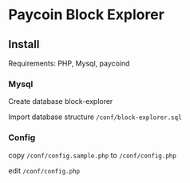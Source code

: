 
# Paycoin Block Explorer


## Install

Requirements: PHP, Mysql, paycoind

### Mysql

Create database block-explorer

Import database structure ```/conf/block-explorer.sql```

### Config
copy ```/conf/config.sample.php``` to ```/conf/config.php```

edit ```/conf/config.php```
